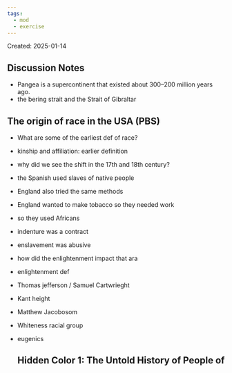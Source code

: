 ```yaml
---
tags:
  - mod
  - exercise
---
```

Created: 2025-01-14

## Discussion Notes
- Pangea is a supercontinent that existed about 300–200 million years ago.
- the bering strait and the Strait of Gibraltar 

## The origin of race in the USA (PBS)
- What are some of the earliest def of race?
- kinship and affiliation: earlier definition
- why did we see the shift in the 17th and 18th century?
- the Spanish used slaves of native people
- England also tried the same methods
- England wanted to make tobacco so they needed work
- so they used Africans
- indenture was a contract
- enslavement was abusive
- how did the enlightenment impact that ara
- enlightenment def
- Thomas jefferson / Samuel Cartwrieght
- Kant height
- Matthew Jacobosom
- Whiteness racial group
- eugenics
  
	## Hidden Color 1: The Untold History of People of 